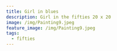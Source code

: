 ```yaml
---
title: Girl in blues
description: Girl in the fifties 20 x 20
image: /img/Painting9.jpeg
feature_image: /img/Painting9.jpeg
tags:
  - fifties
---
```

